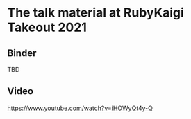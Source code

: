 # The talk material at RubyKaigi Takeout 2021

## Binder

TBD

## Video

https://www.youtube.com/watch?v=iHOWyQt4y-Q
